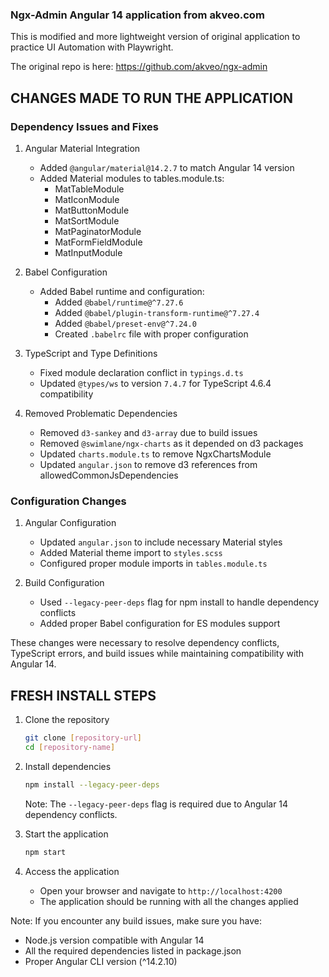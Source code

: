 ### Ngx-Admin Angular 14 application from akveo.com

This is modified and more lightweight version of original application to practice UI Automation with Playwright.

The original repo is here: https://github.com/akveo/ngx-admin

## CHANGES MADE TO RUN THE APPLICATION

### Dependency Issues and Fixes

1. Angular Material Integration
   - Added `@angular/material@14.2.7` to match Angular 14 version
   - Added Material modules to tables.module.ts:
     - MatTableModule
     - MatIconModule
     - MatButtonModule
     - MatSortModule
     - MatPaginatorModule
     - MatFormFieldModule
     - MatInputModule

2. Babel Configuration
   - Added Babel runtime and configuration:
     - Added `@babel/runtime@^7.27.6`
     - Added `@babel/plugin-transform-runtime@^7.27.4`
     - Added `@babel/preset-env@^7.24.0`
     - Created `.babelrc` file with proper configuration

3. TypeScript and Type Definitions
   - Fixed module declaration conflict in `typings.d.ts`
   - Updated `@types/ws` to version `7.4.7` for TypeScript 4.6.4 compatibility

4. Removed Problematic Dependencies
   - Removed `d3-sankey` and `d3-array` due to build issues
   - Removed `@swimlane/ngx-charts` as it depended on d3 packages
   - Updated `charts.module.ts` to remove NgxChartsModule
   - Updated `angular.json` to remove d3 references from allowedCommonJsDependencies

### Configuration Changes

1. Angular Configuration
   - Updated `angular.json` to include necessary Material styles
   - Added Material theme import to `styles.scss`
   - Configured proper module imports in `tables.module.ts`

2. Build Configuration
   - Used `--legacy-peer-deps` flag for npm install to handle dependency conflicts
   - Added proper Babel configuration for ES modules support

These changes were necessary to resolve dependency conflicts, TypeScript errors, and build issues while maintaining compatibility with Angular 14.

## FRESH INSTALL STEPS

1. Clone the repository
   ```bash
   git clone [repository-url]
   cd [repository-name]
   ```

2. Install dependencies
   ```bash
   npm install --legacy-peer-deps
   ```
   Note: The `--legacy-peer-deps` flag is required due to Angular 14 dependency conflicts.

3. Start the application
   ```bash
   npm start
   ```

4. Access the application
   - Open your browser and navigate to `http://localhost:4200`
   - The application should be running with all the changes applied

Note: If you encounter any build issues, make sure you have:
- Node.js version compatible with Angular 14
- All the required dependencies listed in package.json
- Proper Angular CLI version (^14.2.10)